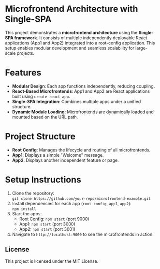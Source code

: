 # Microfrontend Architecture with Single-SPA

This project demonstrates a **microfrontend architecture** using the **Single-SPA framework**. It consists of multiple independently deployable React applications (App1 and App2) integrated into a root-config application. This setup enables modular development and seamless scalability for large-scale projects.

# Features
- **Modular Design**: Each app functions independently, reducing coupling.
- **React-Based Microfrontends**: App1 and App2 are React applications built using `create-react-app`.
- **Single-SPA Integration**: Combines multiple apps under a unified structure.
- **Dynamic Module Loading**: Microfrontends are dynamically loaded and mounted based on the URL path.

# Project Structure
- **Root Config**: Manages the lifecycle and routing of all microfrontends.
- **App1**: Displays a simple "Welcome" message.
- **App2**: Displays another independent feature or page.

# Setup Instructions
1. Clone the repository:  
   `git clone https://github.com/your-repo/microfrontend-example.git`
2. Install dependencies for each app (`root-config`, `app1`, `app2`):  
   `npm install`
3. Start the apps:  
   - Root Config: `npm start` (port 9000)  
   - App1: `npm start` (port 3000)  
   - App2: `npm start` (port 3001)
4. Navigate to `http://localhost:9000` to see the microfrontends in action.

## License
This project is licensed under the MIT License.

